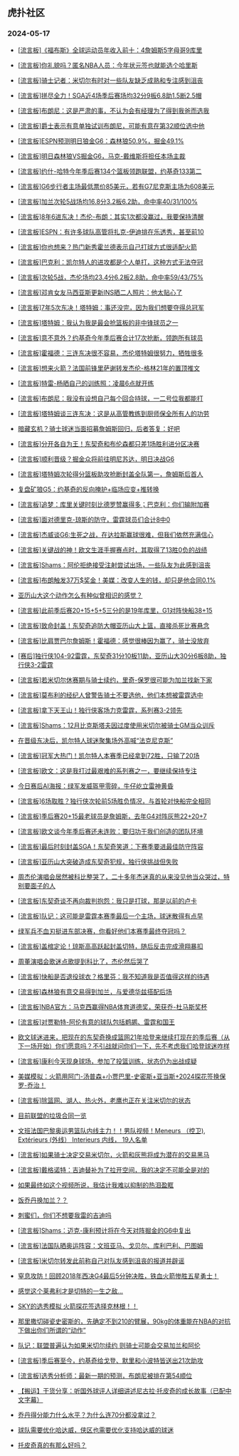 ## 虎扑社区 
### 2024-05-17

+ [[流言板]《福布斯》全球运动员年收入前十：4詹姆斯5字母哥9库里](https://bbs.hupu.com/626380737.html)

+ [[流言板]你礼貌吗？匿名NBA人员：今年状元签也就能选个哈里斯](https://bbs.hupu.com/626380529.html)

+ [[流言板]骑士记者：米切尔有时对一些队友缺乏成熟和专注感到沮丧](https://bbs.hupu.com/626379680.html)

+ [[流言板]拼尽全力！SGA近4场季后赛场均32分9板6.8助1.5断2.5帽](https://bbs.hupu.com/626379789.html)

+ [[流言板]布朗尼：这是严肃的事，不认为会有经理为了得到我爸而选我](https://bbs.hupu.com/626381088.html)

+ [[流言板]爵士表示有意单独试训布朗尼，可能有意在第32顺位选中他](https://bbs.hupu.com/626380818.html)

+ [[流言板]ESPN预测明日狼金G6：森林狼50.9%，掘金49.1%](https://bbs.hupu.com/626380439.html)

+ [[流言板]明日森林狼VS掘金G6，马克-戴维斯将担任本场主裁](https://bbs.hupu.com/626381094.html)

+ [[流言板]约什-哈特今年季后赛134个篮板领跑联盟，约基奇133第二](https://bbs.hupu.com/626376166.html)

+ [[流言板]G6步行者主场最低票价85美元，若有G7尼克斯主场为608美元](https://bbs.hupu.com/626381021.html)

+ [[流言板]加兰次轮5战场均16.8分3.2板6.2助，命中率40/31/100%](https://bbs.hupu.com/626380221.html)

+ [[流言板]8年6进东决！杰伦-布朗：其实1次都没赢过，我要保持清醒](https://bbs.hupu.com/626381132.html)

+ [[流言板]ESPN：有许多球队高管将扎克-伊迪排在乐透秀，甚至前10](https://bbs.hupu.com/626377109.html)

+ [[流言板]你也想来？热门新秀霍兰德表示自己打球方式很适配火箭](https://bbs.hupu.com/626377387.html)

+ [[流言板]巴克利：凯尔特人的进攻都是个人单打，这种方式无法夺冠](https://bbs.hupu.com/626381319.html)

+ [[流言板]次轮5战，杰伦场均23.4分6.2板2.8助，命中率59/43/75%](https://bbs.hupu.com/626380897.html)

+ [[流言板]邓肯女友马西亚斯更新INS晒二人照片：他太贴心了](https://bbs.hupu.com/626374818.html)

+ [[流言板]7年5次东决！塔特姆：事还没完，因为我们想要夺得总冠军](https://bbs.hupu.com/626376660.html)

+ [[流言板]塔特姆：我认为我是最会抢篮板的非中锋球员之一](https://bbs.hupu.com/626377485.html)

+ [[流言板]意不意外？约基奇今年季后赛合计17次抢断，领跑所有球员](https://bbs.hupu.com/626376500.html)

+ [[流言板]霍福德：三连东决很不容易，杰伦塔特姆很努力，牺牲很多](https://bbs.hupu.com/626378027.html)

+ [[流言板]想来火箭？法国前锋里萨谢转发杰伦-格林21年的置顶推文](https://bbs.hupu.com/626374776.html)

+ [[流言板]特雷-杨晒自己的训练照：凌晨6点就开练](https://bbs.hupu.com/626375510.html)

+ [[流言板]布朗尼：我没有设想自己每个回合持球，一二号位我都能打](https://bbs.hupu.com/626373790.html)

+ [[流言板]塔特姆谈三连东决：这是从高管教练到厨师保全所有人的功劳](https://bbs.hupu.com/626377956.html)

+ [暗藏玄机？骑士球迷当面招募詹姆斯回归，后者答复：好吧](https://bbs.hupu.com/626372822.html)

+ [[流言板]分开各自为王！东契奇和布伦森都只差1场胜利进分区决赛](https://bbs.hupu.com/626372628.html)

+ [[流言板]顺利晋级？掘金众将前往明尼苏达，明日决战G6](https://bbs.hupu.com/626376594.html)

+ [[流言板]塔特姆次轮得分篮板助攻抢断封盖全队第一，詹姆斯后首人](https://bbs.hupu.com/626373048.html)

+ [复盘矿狼G5：约基奇的反向掩护+临场应变+推转换](https://bbs.hupu.com/626379304.html)

+ [[流言板]追梦：库里关键时刻比德罗赞赢得多；巴克利：你们输附加赛](https://bbs.hupu.com/626372835.html)

+ [[流言板]面对德里克-琼斯的防守，雷霆球员们合计8中0](https://bbs.hupu.com/626372486.html)

+ [[流言板]杰威谈G6:生死之战，在达拉斯赢球很难，但我们依然充满信心](https://bbs.hupu.com/626377788.html)

+ [[流言板]关键战的神！欧文生涯手握赛点时，其取得了13胜0负的战绩](https://bbs.hupu.com/626372509.html)

+ [[流言板]Shams：阿伦拒绝接受注射尝试出场，一些队友为此感到沮丧](https://bbs.hupu.com/626371149.html)

+ [[流言板]布朗触发37万$奖金！美媒：改变人生的钱，却只是他合同0.1%](https://bbs.hupu.com/626372417.html)

+ [亚历山大这个动作怎么有种似曾相识的感觉？](https://bbs.hupu.com/626372558.html)

+ [[流言板]此前季后赛20+15+5+5三分的是19年库里，G1对阵快船38+15](https://bbs.hupu.com/626377725.html)

+ [[流言板]致命封盖！东契奇追防大帽亚历山大上篮，直接杀死比赛悬念](https://bbs.hupu.com/626371223.html)

+ [[流言板]比肩贾巴尔詹姆斯！霍福德：感觉很棒因为赢了，骑士没放弃](https://bbs.hupu.com/626377401.html)

+ [[赛后]独行侠104-92雷霆，东契奇31分10板11助，亚历山大30分6板8助，独行侠3-2雷霆](https://bbs.hupu.com/626371357.html)

+ [[流言板]若米切尔休赛期与骑士续约，里奇-保罗很可能为加兰找新下家](https://bbs.hupu.com/626369967.html)

+ [[流言板]莫布利的经纪人曾警告骑士不要选他，他们本想被雷霆选中](https://bbs.hupu.com/626371081.html)

+ [[流言板]拿下天王山！独行侠客场力克雷霆，系列赛3-2领先](https://bbs.hupu.com/626371367.html)

+ [[流言板]Shams：12月比克斯塔夫因过度使用米切尔被骑士GM当众训斥](https://bbs.hupu.com/626371650.html)

+ [在晋级东决后，凯尔特人球迷聚集场外高喊“法克尼克斯”](https://bbs.hupu.com/626370763.html)

+ [[流言板]冠军大热门！凯尔特人本赛季已经拿到72胜，只输了20场](https://bbs.hupu.com/626376086.html)

+ [[流言板]欧文：这是我打过最艰难的系列赛之一，要继续保持专注](https://bbs.hupu.com/626375356.html)

+ [今日赛后AI海报：绿军发威盔甲零碎，牛仔屹立雷神黄昏](https://bbs.hupu.com/626373666.html)

+ [[流言板]6场取胜？独行侠次轮前5场胜负情况，与首轮对快船完全相同](https://bbs.hupu.com/626371633.html)

+ [[流言板]季后赛20+15最老球员是詹姆斯，去年G4对阵灰熊22+20+7](https://bbs.hupu.com/626374166.html)

+ [[流言板]欧文谈今年季后赛还未连败：要归功于我们创造的团队环境](https://bbs.hupu.com/626375800.html)

+ [[流言板]最后时刻封盖SGA！东契奇笑道：下赛季要进最佳防守阵容](https://bbs.hupu.com/626374587.html)

+ [[流言板]亚历山大突破造成东契奇犯规，独行侠挑战但失败](https://bbs.hupu.com/626371063.html)

+ [周杰伦演唱会居然被科比整哭了，二十多年杰迷真的从来没见他当众哭过，特别要面子的人](https://bbs.hupu.com/626380729.html)

+ [[流言板]东契奇谈不再向裁判抱怨：我只是打球，那是以前的卢卡](https://bbs.hupu.com/626372159.html)

+ [[流言板]队记：这可能是雷霆本赛季最后一个主场，球迷散得有点早](https://bbs.hupu.com/626375897.html)

+ [绿军兵不血刃挺进东部决赛，你看好他们本赛季最终夺冠吗？](https://bbs.hupu.com/626368821.html)

+ [[流言板]盖棺定论！琼斯高高跃起封盖切特，随后反击完成滑翔暴扣](https://bbs.hupu.com/626371178.html)

+ [周董演唱会歌迷点歌提到科比了，杰伦然后哭了](https://bbs.hupu.com/626380749.html)

+ [[流言板]快船是否退役球衣？格里芬：我不知道我是否值得这样的待遇](https://bbs.hupu.com/626381553.html)

+ [[流言板]森林狼有意交易得到加兰，与爱德华兹搭配后场](https://bbs.hupu.com/626381743.html)

+ [[流言板]NBA官方：马克西赢得NBA体育道德奖，荣获乔-杜马斯奖杯](https://bbs.hupu.com/626381671.html)

+ [[流言板]对贾勒特-阿伦有意的球队包括鹈鹕、雷霆和国王](https://bbs.hupu.com/626381833.html)

+ [欧文球迷进来，把现在的东契奇换成篮网21年哈登来继续打现在的季后赛（从下一场开始）你们愿意吗？不引战就问你们一下，先不考虑我们哈登球迷咋样](https://bbs.hupu.com/626380945.html)

+ [[流言板]康利今天现身球场，参加了投篮训练，状态仍为出战成疑](https://bbs.hupu.com/626381914.html)

+ [美媒模拟：火箭用阿门-汤普森+小贾巴里-史密斯+亚当斯+2024探花签换保罗-乔治！](https://bbs.hupu.com/626381015.html)

+ [[流言板]除篮网、湖人、热火外，老鹰也正在关注米切尔的状态](https://bbs.hupu.com/626382274.html)

+ [目前联盟的垃圾合同一览](https://bbs.hupu.com/626380977.html)

+ [文班法国巴黎奥运男篮队内线主力！！男队视频！Meneurs （控卫), Extérieurs (外线） Interieurs 内线， 19人名单](https://bbs.hupu.com/626381611.html)

+ [[流言板]如果骑士决定交易米切尔，火箭和灰熊将成为潜在的交易黑马](https://bbs.hupu.com/626382320.html)

+ [[流言板]戴格诺特：吉迪替补为了拉开空间，我的决定不可能全是对的](https://bbs.hupu.com/626382374.html)

+ [如果最终如这个视频所说，我估计我难以抑制的热泪盈眶](https://bbs.hupu.com/626382248.html)

+ [饭乔丹换加兰？？](https://bbs.hupu.com/626381312.html)

+ [刺蜜们，你们不想要我雷的吉迪吗](https://bbs.hupu.com/626381277.html)

+ [[流言板]Shams：迈克-康利预计将在今天对阵掘金的G6中复出](https://bbs.hupu.com/626382504.html)

+ [[流言板]法国队晒奥运阵容：文班亚马、戈贝尔、库利巴利、巴图姆](https://bbs.hupu.com/626382580.html)

+ [[流言板]米切尔转发此前称自己对队友感到沮丧的报道并辟谣](https://bbs.hupu.com/626382546.html)

+ [窒息攻防！回顾2018年西决G4最后5分钟决胜，铁血火箭惨胜五星勇士！](https://bbs.hupu.com/626378174.html)

+ [感觉这个莱弗利才是切特的一生之敌...](https://bbs.hupu.com/626382334.html)

+ [SKY的选秀模拟 火箭探花签选择克林根！！](https://bbs.hupu.com/626380488.html)

+ [那里撒切碰瓷史密斯的，先确定不到210的臂展，90kg的体重能在NBA的对抗下做出你们所谓的“动作”](https://bbs.hupu.com/626380894.html)

+ [队记：联盟普遍认为如果米切尔续约 则骑士可能会交易加兰和阿伦](https://bbs.hupu.com/626382242.html)

+ [[流言板]季后赛至今，约基奇给戈登、默里和小波特皆送出21次助攻](https://bbs.hupu.com/626382659.html)

+ [[流言板]选秀分析师：最新一期的预测，布朗尼被排在第54顺位](https://bbs.hupu.com/626382684.html)

+ [【搬运】干货分享：听国外球评人详细讲述尼古拉·托皮奇的成长故事（已配中文字幕）](https://bbs.hupu.com/626381051.html)

+ [乔丹得分能力什么水平？为什么连70分都没拿过？](https://bbs.hupu.com/626382541.html)

+ [球队需要优化哈达威，侠区也需要优化支持哈达威的球迷](https://bbs.hupu.com/626382390.html)

+ [托皮奇真的有那么好吗？](https://bbs.hupu.com/626381324.html)

